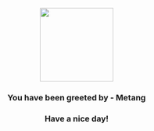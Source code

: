 <p align="center">
            <img src="https://raw.githubusercontent.com/PokeAPI/sprites/master/sprites/pokemon/375.png" width="150" height="150">
          </p>
          <h3 align="center">You have been greeted by - <b>Metang</b></h3>
          <h3 align="center">Have a nice day!</h3>
        